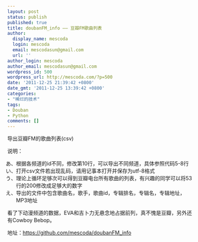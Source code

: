 ```yaml
---
layout: post
status: publish
published: true
title: doubanFM_info —— 豆瓣FM歌曲列表
author:
  display_name: mescoda
  login: mescoda
  email: mescodasun@gmail.com
  url: ''
author_login: mescoda
author_email: mescodasun@gmail.com
wordpress_id: 500
wordpress_url: http://mescoda.com/?p=500
date: '2011-12-25 21:39:42 +0800'
date_gmt: '2011-12-25 13:39:42 +0800'
categories:
- "稀烂的技术"
tags:
- Douban
- Python
comments: []
---
```

<p>导出豆瓣FM的歌曲列表(csv)</p>
<p>说明：</p>
<ol style="list-style-type:hiragana">
<li>根据各频道的id不同，修改第10行，可以导出不同频道，具体参照代码5-8行</li>
<li>打开csv文件若出现乱码，请用记事本打开并保存为utf-8格式</li>
<li>理论上循环足够次可以得到豆瓣电台所有歌曲的列表，有兴趣的同学可以将53行的200修改成足够大的数字</li>
<li>导出的文件中包含歌曲名，歌手，歌曲id，专辑排名，专辑名，专辑地址，MP3地址</li>
</ol>
<p>看了下动漫频道的数据，EVA和吉卜力无悬念地占据前列，真不愧是豆瓣，另外还有Cowboy Bebop。</p>
<p>地址：<a href="https://github.com/mescoda/doubanFM_info">https://github.com/mescoda/doubanFM_info</a></p>
